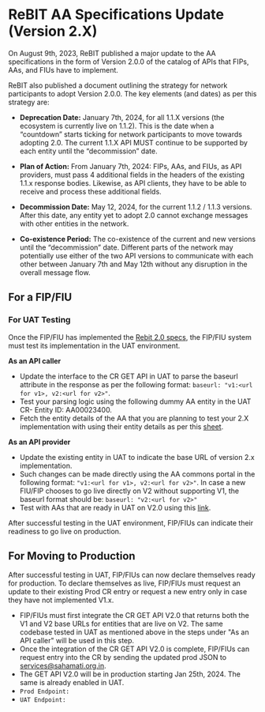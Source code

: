 # ReBIT AA Specifications Update (Version 2.X)

On August 9th, 2023, ReBIT published a major update to the AA specifications in the form of Version 2.0.0 of the catalog of APIs that FIPs, AAs, and FIUs have to implement.

ReBIT also published a document outlining the strategy for network participants to adopt Version 2.0.0. The key elements (and dates) as per this strategy are:

- **Deprecation Date:** January 7th, 2024, for all 1.1.X versions (the ecosystem is currently live on 1.1.2). This is the date when a “countdown” starts ticking for network participants to move towards adopting 2.0. The current 1.1.X API MUST continue to be supported by each entity until the “decommission” date.

- **Plan of Action:** From January 7th, 2024: FIPs, AAs, and FIUs, as API providers, must pass 4 additional fields in the headers of the existing 1.1.x response bodies. Likewise, as API clients, they have to be able to receive and process these additional fields.

- **Decommission Date:** May 12, 2024, for the current 1.1.2 / 1.1.3 versions. After this date, any entity yet to adopt 2.0 cannot exchange messages with other entities in the network.

- **Co-existence Period:** The co-existence of the current and new versions until the “decommission” date. Different parts of the network may potentially use either of the two API versions to communicate with each other between January 7th and May 12th without any disruption in the overall message flow.

## For a FIP/FIU

### For UAT Testing
Once the FIP/FIU has implemented the [Rebit 2.0 specs](https://api.rebit.org.in/), the FIP/FIU system must test its implementation in the UAT environment.

**As an API caller**
- Update the interface to the CR GET API in UAT to parse the baseurl attribute in the response as per the following format: `baseurl: "v1:<url for v1>, v2:<url for v2>"`. 
- Test your parsing logic using the following dummy AA entity in the UAT CR- Entity ID: AA00023400. 
- Fetch the entity details of the AA that you are planning to test your 2.X implementation with using their entity details as per this [sheet](https://github.com/Sahamati/Ecosystem-Readiness-for-ReBIT-2.x-specs-/blob/main/Readiness_of_AAs.md).

**As an API provider**
- Update the existing entity in UAT to indicate the base URL of version 2.x implementation.
- Such changes can be made directly using the AA commons portal in the following format: `"v1:<url for v1>, v2:<url for v2>"`. In case a new FIU/FIP chooses to go live directly on V2 without supporting V1, the baseurl format should be: `baseurl: "v2:<url for v2>"` 
- Test with AAs that are ready in UAT on V2.0 using this [link](https://github.com/Sahamati/Ecosystem-Readiness-for-ReBIT-2.x-specs-/blob/main/Readiness_of_AAs.md).

After successful testing in the UAT environment, FIP/FIUs can indicate their readiness to go live on production.

## For Moving to Production
After successful testing in UAT, FIP/FIUs can now declare themselves ready for production. To declare themselves as live, FIP/FIUs must request an update to their existing Prod CR entry or request a new entry only in case they have not implemented V1.x.

- FIP/FIUs must first integrate the CR GET API V2.0 that returns both the V1 and V2 base URLs for entities that are live on V2. The same codebase tested in UAT as mentioned above in the steps under "As an API caller" will be used in this step. 
- Once the integration of the CR GET API V2.0 is complete, FIP/FIUs can request entry into the CR by sending the updated prod JSON to [services@sahamati.org.in](mailto:services@sahamati.org.in).
- The GET API V2.0 will be in production starting Jan 25th, 2024. The same is already enabled in UAT.
- `Prod Endpoint:  `
- `UAT Endpoint:`
